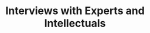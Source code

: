 ---
label: Appendix Two
title: "Interviews with Experts and Intellectuals"
weight: 200
type: contents
class: list
slug: .
search: false
epub: false
---